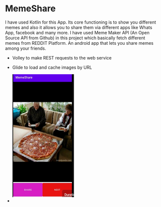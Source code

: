 # MemeShare
I have used Kotlin for this App. Its core functioning is to show you different memes and also it allows you to share them via different apps like Whats App, facebook and many more. I have used Meme Maker API (An Open Source API from Github) in this project which basically fetch different memes from REDDIT Platform. 
An android app that lets you share memes among your friends.
- Volley to make REST requests to the web service
- Glide to load and cache images by URL

  <img src="https://github.com/Kritika6100/MemeShare/blob/master/Screenshot_20220701-213724__01.jpg" width="200" height="400"/>

- 
